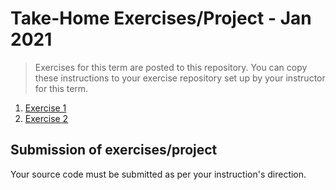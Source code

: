 # Take-Home Exercises/Project - Jan 2021

> Exercises for this term are posted to this repository. You can copy these instructions to your exercise repository set up by your instructor for this term.

1. [Exercise 1](./Exercises/Exercise1/ReadMe.md)
1. [Exercise 2](./Exercises/Exercise2/ReadMe.md)


## Submission of exercises/project

Your source code must be submitted as per your instruction's direction. 
